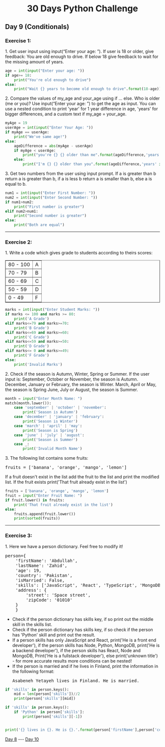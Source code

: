 <h1 align="center">30 Days Python Challenge</h1>
<h2>Day 9 (Conditionals)</h2>
<h3>Exercise 1:</h3>
<p>1. Get user input using input(“Enter your age: ”). If user is 18 or older, give feedback: You are old enough to drive. If below 18 give feedback to wait for the missing amount of years.</p>

```py
age = int(input("Enter your age: "))
if age>= 18:
    print("You're old enough to drive")
else:
    print("Wait {} years to become old enough to drive".format(18-age))
```

<p>2. Compare the values of my_age and your_age using if … else. Who is older (me or you)? Use input(“Enter your age: ”) to get the age as input. You can use a nested condition to print 'year' for 1 year difference in age, 'years' for bigger differences, and a custom text if my_age = your_age. </p>

```py
myAge = 19
userAge = int(input("Enter Your Age: "))
if myAge == userAge:
    print("We've same age!")
else:
    ageDifference = abs(myAge - userAge)
    if myAge < userAge:
        print("you're {} {} older than me".format(ageDifference,'years' if ageDifference > 1 else 'year'))
    else:
        print("I'm {} {} older than you".format(ageDifference,'years' if ageDifference > 1 else 'year'))
```

<p>3. Get two numbers from the user using input prompt. If a is greater than b return a is greater than b, if a is less b return a is smaller than b, else a is equal to b.</p>

```py
num1 = int(input("Enter First Number: "))
num2 = int(input("Enter Second Number: "))
if num1>num2:
    print("First number is greater")
elif num2>num1:
    print("Second number is greater")
else:
    print("Both are equal")
```

<hr/>
<h3>Exercise 2:</h3>
<p>1. Write a code which gives grade to students according to theirs scores:</p>
<table border="1">
    <tr>
        <td>80 - 100</td>
        <td>A</td>
    </tr>
    <tr>
        <td>70 - 79</td>
        <td>B</td>
    </tr>
    <tr>
        <td>60 - 69</td>
        <td>C</td>
    </tr>
    <tr>
        <td>50 - 59</td>
        <td>D</td>
    </tr>
    <tr>
        <td>0 - 49</td>
        <td>F</td>
    </tr>
</table>

```py
marks = int(input("Enter Student Marks: "))
if marks <= 100 and marks >= 80:
    print('A Grade')
elif marks<=79 and marks>=70:
    print('B Grade')
elif marks<=69 and marks>=60:
    print('C Grade')
elif marks<=59 and marks>=50:
    print('D Grade')
elif marks<= 0 and marks>=49:
    print('F Grade')
else:
    print('Invalid Marks')
```

<p>2. Check if the season is Autumn, Winter, Spring or Summer. If the user input is: September, October or November, the season is Autumn. December, January or February, the season is Winter. March, April or May, the season is Spring June, July or August, the season is Summer.</p>

```py
month = input("Enter Month Name: ")
match(month.lower()):
    case 'september' | 'october' | 'november':
        print('Season is Autumn')
    case 'december' | 'january' | 'february':
        print('Season is Winter')
    case 'march' | 'april' | 'may':
        print('Season is Spring')
    case 'june' | 'july' | 'august':
        print('Season is Summer')
    case _:
        print('Invalid Month Name')
```

<p>3. The following list contains some fruits:</p>
<pre>fruits = ['banana', 'orange', 'mango', 'lemon']</pre>
<p>If a fruit doesn't exist in the list add the fruit to the list and print the modified list. If the fruit exists print('That fruit already exist in the list')</p>

```py
fruits = ['banana', 'orange', 'mango', 'lemon']
fruit = input("Enter Fruit Name: ")
if fruit.lower() in fruits:
    print('That fruit already exist in the list')
else:
    fruits.append(fruit.lower())
    print(sorted(fruits))
```

<hr/>
<h3>Exercise 3:</h3>
<p>1. Here we have a person dictionary. Feel free to modify it!</p>
<pre>
person={
    'firstName': 'Abdullah',
    'lastName': 'Zahid',
    'age': 19,
    'country': 'Pakistan',
    'isMarried': False,
    'skills': ['JavaScript', 'React', 'TypeScript', 'MongoDB', 'Python'],
    'address': {
        'street': 'Space street',
        'zipCode': '01010'
    }
    }
</pre>
<ul>
    <li>Check if the person dictionary has skills key, if so print out the middle skill in the skills list.</li>
    <li>Check if the person dictionary has skills key, if so check if the person has 'Python' skill and print out the result.</li>
    <li>If a person skills has only JavaScript and React, print('He is a front end developer'), if the person skills has Node, Python, MongoDB, print('He is a backend developer'), if the person skills has React, Node and MongoDB, Print('He is a fullstack developer'), else print('unknown title') - for more accurate results more conditions can be nested!</li>
    <li>If the person is married and if he lives in Finland, print the information in the following format:<pre>Asabeneh Yetayeh lives in Finland. He is married.</pre</li>
</ul>

```py
if 'skills' in person.keys():
    mid = len(person['skills'])//2
    print(person['skills'][mid])

if 'skills' in person.keys():
    if 'Python' in person['skills']:
        print(person['skills'][-1])


print('{} lives in {}. He is {}.'.format(person['firstName'],person['country'],'married' if person['isMarried'] else 'not married'))

```

<a href="Day8.md">Day 8</a> --- <a href="Day10.md">Day 10</a>